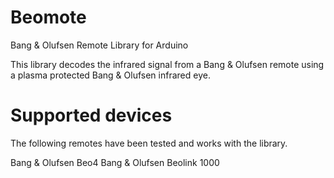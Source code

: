 Beomote
=======

Bang &amp; Olufsen Remote Library for Arduino

This library decodes the infrared signal from a Bang &amp; Olufsen remote using a plasma protected Bang &amp; Olufsen infrared eye.


Supported devices
=======

The following remotes have been tested and works with the library.

Bang &amp; Olufsen Beo4
Bang &amp; Olufsen Beolink 1000
